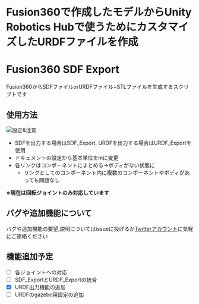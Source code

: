 # Fusion360で作成したモデルからUnity Robotics Hubで使うためにカスタマイズしたURDFファイルを作成

# Fusion360 SDF Export
Fusion360からSDFファイルorURDFファイル+STLファイルを生成するスクリプトです

## 使用方法
![設定&注意](https://github.com/KobayashiRui/Fusion360_SDF_Export/blob/images/img0.png)

+ SDFを出力する場合はSDF_Export, URDFを出力する場合はURDF_Exportを使用
+ ドキュメントの設定から基本単位をmに変更
+ 各リンクはコンポーネントにまとめる→ボディがない状態に
    - リンクとしてのコンポーネント内に複数のコンポーネントやボディがあっても問題なし

**※現在は回転ジョイントのみ対応しています**

## バグや追加機能について
バグや追加機能の要望,説明についてはissueに投げるか[Twitterアカウント](https://twitter.com/3pLiendefamille)に気軽にご連絡ください

## 機能追加予定
- [ ] 各ジョイントへの対応
- [ ] SDF_ExportとURDF_Exportの統合
- [x] URDF出力機能の追加
- [ ] URDFのgazebo用設定の追加